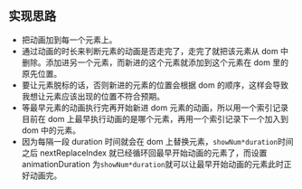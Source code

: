 ## 实现思路

- 把动画加到每一个元素上。
- 通过动画的时长来判断元素的动画是否走完了，走完了就把该元素从 dom 中删除。添加进另一个元素，而新进的这个元素就添加到这个元素在 dom 里的原先位置。
- 要让元素脱标的话，否则新进的元素的位置会根据 dom 的顺序，这样会导致我想让元素应该出现的位置不符合预期。
- 等最早元素的动画执行完再开始新进 dom 元素的动画，所以用一个索引记录目前在 dom 上最早执行动画的是哪个元素，再用一个索引记录下一个加入到 dom 中的元素。
- 因为每隔一段 duration 时间就会在 dom 上替换元素，`showNum*duration`时间之后 nextReplaceIndex 就已经循环回最早开始动画的元素了，而设置 animationDuration 为`showNum*duration`就可以让最早开始动画的元素此时正好动画完。

<script setup>
import BubbleBarrage from '@components-library/data-show/bubble-barrage/BubbleBarrage.vue'

const data = [
    {desc:'第一个'},
    {desc:'第二个'},
    {desc:'第三个'},
    {desc:'第四个'},
    {desc:'第五个'},
]
</script>
<style>
.bubble-barrage{
    width:100px;
    background-color:red;
    border-radius:10px;
}
</style>
<BubbleBarrage :list="data" :show-num="3" :item-height="30" class="bubble-barrage">
<template #default={item}>
    <div>{{item.desc}}</div>
</template>
</BubbleBarrage>
